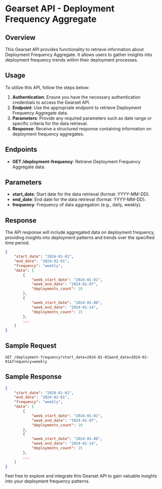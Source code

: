 # Gearset API - Deployment Frequency Aggregate

## Overview
This Gearset API provides functionality to retrieve information about Deployment Frequency Aggregate. It allows users to gather insights into deployment frequency trends within their deployment processes.

## Usage
To utilize this API, follow the steps below:

1. **Authentication**: Ensure you have the necessary authentication credentials to access the Gearset API.
2. **Endpoint**: Use the appropriate endpoint to retrieve Deployment Frequency Aggregate data.
3. **Parameters**: Provide any required parameters such as date range or specific criteria for the data retrieval.
4. **Response**: Receive a structured response containing information on deployment frequency aggregates.

## Endpoints
- **GET /deployment-frequency**: Retrieve Deployment Frequency Aggregate data.

## Parameters
- **start_date**: Start date for the data retrieval (format: YYYY-MM-DD).
- **end_date**: End date for the data retrieval (format: YYYY-MM-DD).
- **frequency**: Frequency of data aggregation (e.g., daily, weekly).

## Response
The API response will include aggregated data on deployment frequency, providing insights into deployment patterns and trends over the specified time period.

```json
{
    "start_date": "2024-01-01",
    "end_date": "2024-02-01",
    "frequency": "weekly",
    "data": [
        {
            "week_start_date": "2024-01-01",
            "week_end_date": "2024-01-07",
            "deployments_count": 10
        },
        {
            "week_start_date": "2024-01-08",
            "week_end_date": "2024-01-14",
            "deployments_count": 15
        },
        ...
    ]
}
```

## Sample Request
```http
GET /deployment-frequency?start_date=2024-01-01&end_date=2024-02-01&frequency=weekly
```

## Sample Response
```json
{
    "start_date": "2024-01-01",
    "end_date": "2024-02-01",
    "frequency": "weekly",
    "data": [
        {
            "week_start_date": "2024-01-01",
            "week_end_date": "2024-01-07",
            "deployments_count": 10
        },
        {
            "week_start_date": "2024-01-08",
            "week_end_date": "2024-01-14",
            "deployments_count": 15
        },
        ...
    ]
}
```

Feel free to explore and integrate this Gearset API to gain valuable insights into your deployment frequency patterns.